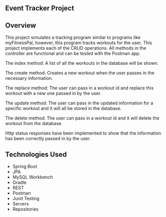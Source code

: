 ## Event Tracker Project

## Overview

This project simulates a tracking program similar to programs like myFitnessPal, however, this program tracks workouts for the user. This project implements each of the CRUD operations. All methods in the controller are functional and can be tested with the Postman app.

The index method: A list of all the workouts in the database will be shown.

The create method: Creates a new workout when the user passes in the necessary information.

The replace method: The user can pass in a workout id and replace this workout with a new one passed in by the user.

The update method: The user can pass in the updated information for a specific workout and it will all be stored in the database.  

The delete method: The user can pass in a workout id and it will delete the workout from the database.

Http status responses have been implemented to show that the information has been correctly passed in by the user.

## Technologies Used
* Spring Boot
* JPA
* MySQL Workbench
* Gradle
* REST
* Postman
* Junit Testing
* Servers
* Repositories
